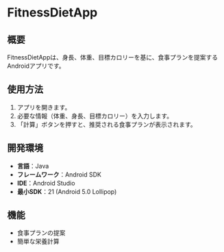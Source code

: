# FitnessDietApp

## 概要
FitnessDietAppは、身長、体重、目標カロリーを基に、食事プランを提案するAndroidアプリです。

## 使用方法
1. アプリを開きます。
2. 必要な情報（体重、身長、目標カロリー）を入力します。
3. 「計算」ボタンを押すと、推奨される食事プランが表示されます。

## 開発環境
- **言語**：Java
- **フレームワーク**：Android SDK
- **IDE**：Android Studio
- **最小SDK**：21 (Android 5.0 Lollipop)

## 機能
- 食事プランの提案
- 簡単な栄養計算
